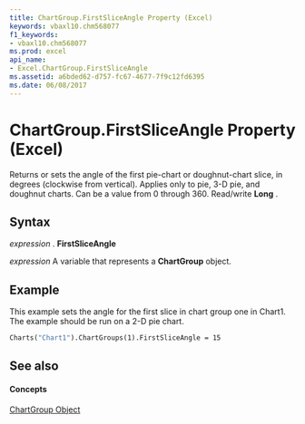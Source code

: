 ```yaml
---
title: ChartGroup.FirstSliceAngle Property (Excel)
keywords: vbaxl10.chm568077
f1_keywords:
- vbaxl10.chm568077
ms.prod: excel
api_name:
- Excel.ChartGroup.FirstSliceAngle
ms.assetid: a6bded62-d757-fc67-4677-7f9c12fd6395
ms.date: 06/08/2017
---
```



# ChartGroup.FirstSliceAngle Property (Excel)

Returns or sets the angle of the first pie-chart or doughnut-chart slice, in degrees (clockwise from vertical). Applies only to pie, 3-D pie, and doughnut charts. Can be a value from 0 through 360. Read/write **Long** .


## Syntax

 _expression_ . **FirstSliceAngle**

 _expression_ A variable that represents a **ChartGroup** object.


## Example

This example sets the angle for the first slice in chart group one in Chart1. The example should be run on a 2-D pie chart.


```vb
Charts("Chart1").ChartGroups(1).FirstSliceAngle = 15
```


## See also


#### Concepts


[ChartGroup Object](chartgroup-object-excel.md)

